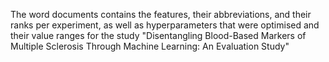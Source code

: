 The word documents contains the features, their abbreviations, and their ranks per experiment, as well as hyperparameters that were optimised and their value ranges for the study "Disentangling Blood-Based Markers of Multiple Sclerosis Through Machine Learning: An Evaluation Study"
